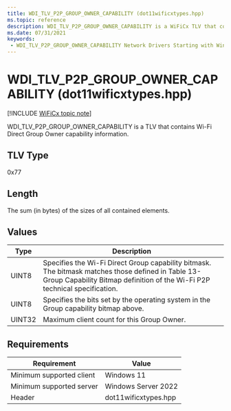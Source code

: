 ```yaml
---
title: WDI_TLV_P2P_GROUP_OWNER_CAPABILITY (dot11wificxtypes.hpp)
ms.topic: reference
description: WDI_TLV_P2P_GROUP_OWNER_CAPABILITY is a WiFiCx TLV that contains Wi-Fi Direct Group Owner capability information.
ms.date: 07/31/2021
keywords:
 - WDI_TLV_P2P_GROUP_OWNER_CAPABILITY Network Drivers Starting with Windows Vista
---
```


# WDI\_TLV\_P2P\_GROUP\_OWNER\_CAPABILITY (dot11wificxtypes.hpp)

[!INCLUDE [WiFiCx topic note](../includes/wificx-version-warning.md)]


WDI\_TLV\_P2P\_GROUP\_OWNER\_CAPABILITY is a TLV that contains Wi-Fi Direct Group Owner capability information.

## TLV Type


0x77

## Length


The sum (in bytes) of the sizes of all contained elements.

## Values


| Type   | Description                                                                                                                                                                     |
|--------|---------------------------------------------------------------------------------------------------------------------------------------------------------------------------------|
| UINT8  | Specifies the Wi-Fi Direct Group capability bitmask. The bitmask matches those defined in Table 13-Group Capability Bitmap definition of the Wi-Fi P2P technical specification. |
| UINT8  | Specifies the bits set by the operating system in the Group capability bitmap above.                                                                                            |
| UINT32 | Maximum client count for this Group Owner.                                                                                                                                      |

 

## Requirements


|Requirement|Value|
|--- |--- |
|Minimum supported client|Windows 11|
|Minimum supported server|Windows Server 2022|
|Header|dot11wificxtypes.hpp|

 

 




